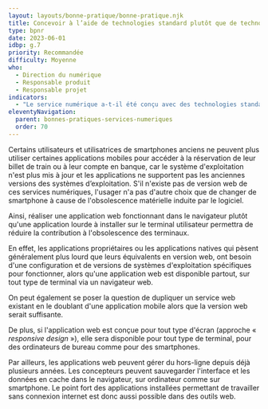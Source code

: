 ```yaml
---
layout: layouts/bonne-pratique/bonne-pratique.njk
title: Concevoir à l’aide de technologies standard plutôt que de technologies propriétaires ou spécifiques à une plateforme
type: bpnr
date: 2023-06-01
idbp: g.7
priority: Recommandée
difficulty: Moyenne
who:
  - Direction du numérique
  - Responsable produit
  - Responsable projet
indicators:
  - "Le service numérique a-t-il été conçu avec des technologies standard interopérables plutôt que des technologies spécifiques et fermées ? oui / non"
eleventyNavigation:
  parent: bonnes-pratiques-services-numeriques
  order: 70
---
```


Certains utilisateurs et utilisatrices de smartphones anciens ne peuvent plus utiliser certaines applications mobiles pour accéder à la réservation de leur billet de train ou à leur compte en banque, car le système d'exploitation n'est plus mis à jour et les applications ne supportent pas les anciennes versions des systèmes d’exploitation. S'il n'existe pas de version web de ces services numériques, l'usager n'a pas d'autre choix que de changer de smartphone à cause de l'obsolescence matérielle induite par le logiciel.

Ainsi, réaliser une application web fonctionnant dans le navigateur plutôt qu'une application lourde à installer sur le terminal utilisateur permettra de réduire la contribution à l'obsolescence des terminaux.

En effet, les applications propriétaires ou les applications natives qui pèsent généralement plus lourd que leurs équivalents en version web, ont besoin d'une configuration et de versions de systèmes d'exploitation spécifiques pour fonctionner, alors qu'une application web est disponible partout, sur tout type de terminal via un navigateur web.

On peut également se poser la question de dupliquer un service web existant en le doublant d'une application mobile alors que la version web serait suffisante.

De plus, si l'application web est conçue pour tout type d'écran (approche « _responsive design_ »), elle sera disponible pour tout type de terminal, pour des ordinateurs de bureau comme pour des smartphones.

Par ailleurs, les applications web peuvent gérer du hors-ligne depuis déjà plusieurs années. Les concepteurs peuvent sauvegarder l'interface et les données en cache dans le navigateur, sur ordinateur comme sur smartphone. Le point fort des applications installées permettant de travailler sans connexion internet est donc aussi possible dans des outils web.
